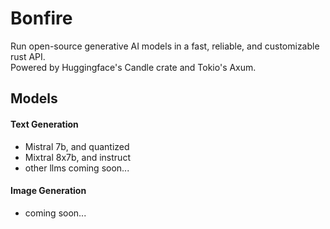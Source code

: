 # Bonfire
Run open-source generative AI models in a fast, reliable, and customizable rust API. \
Powered by Huggingface's Candle crate and Tokio's Axum.

## Models
#### Text Generation
- Mistral 7b, and quantized
- Mixtral 8x7b, and instruct
- other llms coming soon...
#### Image Generation
- coming soon...